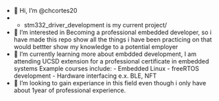 - 👋 Hi, I’m @chcortes20
- - stm332_driver_development is my current project/ 
- 👀 I’m interested in Becoming a professional embedded developer, so i have made this repo show all the things i have been practicing on that would bettter show my knowledge 
      to a potential employer
- 🌱 I’m currently learning more about embdded development, I am attending UCSD extension for a professional certificate in embedded systems
      Example courses include:
        - Embedded Linux
        - freeRTOS development
        - Hardware interfacing e.x. BLE, NFT
- 💞️ I’m looking to gain experiance in this field even though i only have about 1year of professional experience. 

<!---
chcortes20/chcortes20 is a ✨ special ✨ repository because its `README.md` (this file) appears on your GitHub profile.
You can click the Preview link to take a look at your changes.
--->
